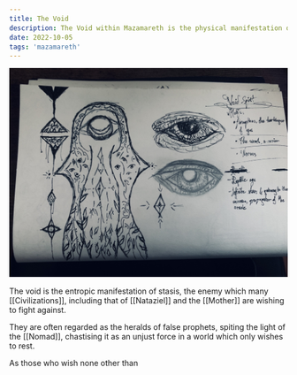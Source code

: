 ```yaml
---
title: The Void
description: The Void within Mazamareth is the physical manifestation of entropic decay.
date: 2022-10-05
tags: 'mazamareth'
---
```


![Void Spirit](/static/content/art/voidspirit.jpg)

The void is the entropic manifestation of stasis, the enemy which many [[Civilizations]], including that of [[Nataziel]] and the [[Mother]] are wishing to fight against.

They are often regarded as the heralds of false prophets, spiting the light of the [[Nomad]], chastising it as an unjust force in a world which only wishes to rest.

As those who wish none other than